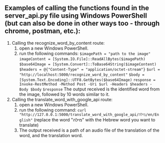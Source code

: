 ## Examples of calling the functions found in the server_api.py file using Windows PowerShell (but can also be done in other ways too - through chrome, postman, etc.):
1) Calling the recognize_word_by_content route:
   1) open a new Windows PowerShell.
   2) run the following commands:
   ```$imagePath = "path to the image"```
    ```imageContent = [System.IO.File]::ReadAllBytes($imagePath)```
    ```$base64Image = [System.Convert]::ToBase64String($imageContent)```
    ```$headers = @{"Content-Type" = "application/octet-stream"}```
    ```$url = "http://localhost:5000/recognize_word_by_content"```
    ```$body = [System.Text.Encoding]::UTF8.GetBytes($base64Image)```
    ```response = Invoke-RestMethod -Method Post -Uri $url -Headers $headers -Body $body```
    ```$response```
   The output received is the identified word from the image, followed by 10 words similar to it.
2) Calling the translate_word_with_google_api route:
   1) open a new Windows PowerShell.
   2) run the following command:
   ```curl "http://127.0.0.1:5000/translate_word_with_google_api/מילה/en/English"```  (replace the word "מילה" with the Hebrew word you want to translate)
   3) The output received is a path of an audio file of the translation of the word, and the translation word.